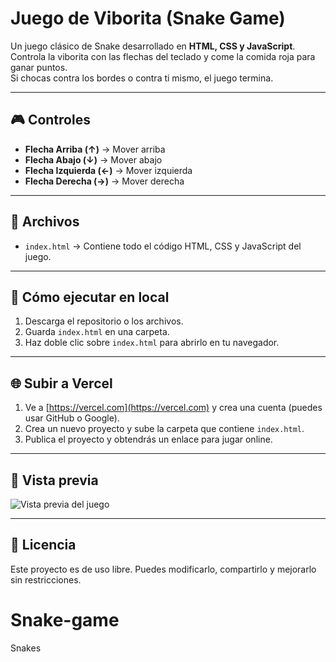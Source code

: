 # Juego de Viborita (Snake Game)

Un juego clásico de Snake desarrollado en **HTML, CSS y JavaScript**.  
Controla la viborita con las flechas del teclado y come la comida roja para ganar puntos.  
Si chocas contra los bordes o contra ti mismo, el juego termina.

---

## 🎮 Controles
- **Flecha Arriba (↑)** → Mover arriba
- **Flecha Abajo (↓)** → Mover abajo
- **Flecha Izquierda (←)** → Mover izquierda
- **Flecha Derecha (→)** → Mover derecha

---

## 📂 Archivos
- `index.html` → Contiene todo el código HTML, CSS y JavaScript del juego.

---

## 🚀 Cómo ejecutar en local
1. Descarga el repositorio o los archivos.
2. Guarda `index.html` en una carpeta.
3. Haz doble clic sobre `index.html` para abrirlo en tu navegador.

---

## 🌐 Subir a Vercel
1. Ve a [https://vercel.com](https://vercel.com) y crea una cuenta (puedes usar GitHub o Google).
2. Crea un nuevo proyecto y sube la carpeta que contiene `index.html`.
3. Publica el proyecto y obtendrás un enlace para jugar online.

---

## 📸 Vista previa
![Vista previa del juego](https://via.placeholder.com/400x400.png?text=Snake+Game)

---

## 📜 Licencia
Este proyecto es de uso libre. Puedes modificarlo, compartirlo y mejorarlo sin restricciones.
# Snake-game
Snakes
